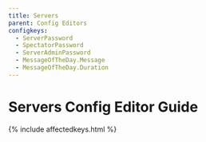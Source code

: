 ```yaml
---
title: Servers
parent: Config Editors
configkeys:
  - ServerPassword
  - SpectatorPassword
  - ServerAdminPassword
  - MessageOfTheDay.Message
  - MessageOfTheDay.Duration
---
```

# Servers Config Editor Guide

{% include affectedkeys.html %}